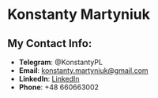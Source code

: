 # Konstanty Martyniuk

## My Contact Info:

* __Telegram__: @KonstantyPL
* __Email__: [konstanty.martyniuk@gmail.com](mailto:konstanty.martyniuk@gmail.com)
* __LinkedIn__: [LinkedIn](https://www.linkedin.com/in/konstanty-martyniuk/)
* __Phone__: +48 660663002